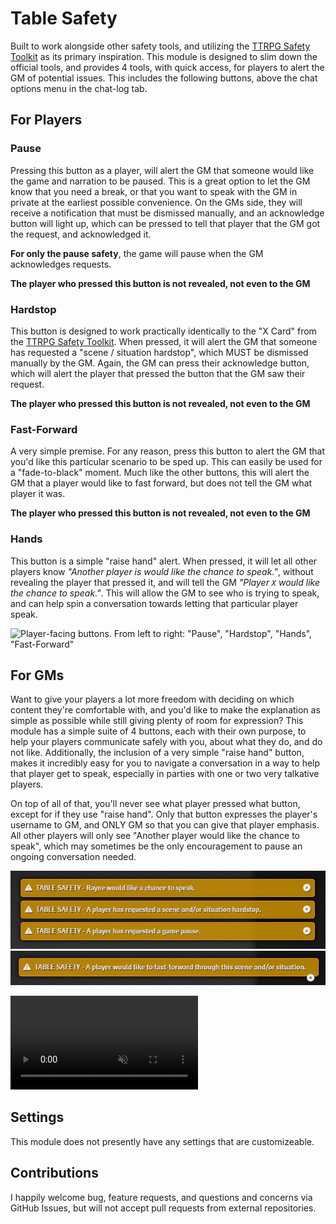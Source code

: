 # Table Safety

Built to work alongside other safety tools, and utilizing the [TTRPG Safety Toolkit](https://ttrpgsafetytoolkit.com) as its primary inspiration.
This module is designed to slim down the official tools, and provides 4 tools, with quick access, for players to alert the GM of potential issues. This includes the following buttons,
above the chat options menu in the chat-log tab.

## For Players

### Pause

Pressing this button as a player, will alert the GM that someone would like the game and narration to be paused. This is a great option to let the GM 
know that you need a break, or that you want to speak with the GM in private at the earliest possible convenience. On the GMs side, they will receive 
a notification that must be dismissed manually, and an acknowledge button will light up, which can be pressed to tell that player that the GM got the
request, and acknowledged it.

**For only the pause safety**, the game will pause when the GM acknowledges requests.

**The player who pressed this button is not revealed, not even to the GM**

### Hardstop

This button is designed to work practically identically to the "X Card" from the [TTRPG Safety Toolkit](https://ttrpgsafetytoolkit.com). When pressed,
it will alert the GM that someone has requested a "scene / situation hardstop", which MUST be dismissed manually by the GM. Again, the GM can press
their acknowledge button, which will alert the player that pressed the button that the GM saw their request. 

**The player who pressed this button is not revealed, not even to the GM**

### Fast-Forward

A very simple premise. For any reason, press this button to alert the GM that you'd like this particular scenario to be sped up. This can easily be used for
a "fade-to-black" moment. Much like the other buttons, this will alert the GM that a player would like to fast forward, but does not tell the GM what player it was.

**The player who pressed this button is not revealed, not even to the GM**

### Hands

This button is a simple "raise hand" alert. When pressed, it will let all other players know *"Another player is would like the chance to speak."*, without 
revealing the player that pressed it, and will tell the GM *"Player `X` would like the chance to speak."*. This will allow the GM to see who is trying to 
speak, and can help spin a conversation towards letting that particular player speak.

![Player-facing buttons. From left to right: "Pause", "Hardstop", "Hands", "Fast-Forward"](image.png)

## For GMs

Want to give your players a lot more freedom with deciding on which content they're comfortable with, and you'd like to make the explanation as simple
as possible while still giving plenty of room for expression? This module has a simple suite of 4 buttons, each with their own purpose, to help your players
communicate safely with you, about what they do, and do not like. Additionally, the inclusion of a very simple "raise hand" button, makes it incredibly
easy for you to navigate a conversation in a way to help that player get to speak, especially in parties with one or two very talkative players. 

On top of all of that, you'll never see what player pressed what button, except for if they use "raise hand". Only that button expresses the player's username
to GM, and ONLY GM so that you can give that player emphasis. All other players will only see "Another player would like the chance to speak", which may sometimes
be the only encouragement to pause an ongoing conversation needed.

![GM-facing notifications. From top to bottom: "Hands", "Hardstop", "Pause"](gm-notifications.png)
![GM-facint notifications part 2. "Fast-Forward"](gm-notifications-2.png)

<video controls src="gm-acknowledge-button.mp4" title="GM Acknowledge Button" loop muted autoplay></video>

## Settings

This module does not presently have any settings that are customizeable. 

## Contributions 

I happily welcome bug, feature requests, and questions and concerns via GitHub Issues, but will not accept pull requests from external repositories. 